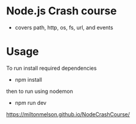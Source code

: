 # Node.js Crash course
 - covers path, http, os, fs, url, and events

# Usage
To run install required dependencies 
 - npm install 

then to run using nodemon 
 - npm run dev

https://miltonmelson.github.io/NodeCrashCourse/
